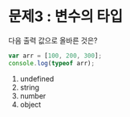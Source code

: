 # 문제3 : 변수의 타입

다음 출력 값으로 올바른 것은?

```js
var arr = [100, 200, 300];
console.log(typeof arr);
```

1.  undefined
2.  string
3.  number
4.  object

